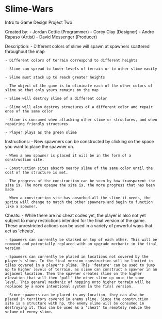 # Slime-Wars
Intro to Game Design Project Two

Created by:
    - Jordan Cottle (Programmer)
    - Corey Clay (Designer)
    - Andre Rapaso (Artist)
    - David Messenger (Producer)

Description:
    - Different colors of slime will spawn at spawners scattered throughout the map

    - Different colors of terrain correspond to different heights

    - Slime can spread to lower levels of terrain or to other slime easily

    - Slime must stack up to reach greater heights

    - The object of the game is to eliminate each of the other colors of slime so that only yours remains on the map

    - Slime will destroy slime of a different color

    - Slime will also destroy structures of a different color and repair ones of the same color

    - Slime is consumed when attacking other slime or structures, and when repairing friendly structures.

    - Player plays as the green slime

Instructions:
    - New spawners can be constructed by clicking on the space you want to place the spawner on. 

    - When a new spawner is placed it will be in the form of a construction site.

    - Construction sites absorb nearby slime of the same color until the cost of the structure is met.

    - The progress of the construction can be seen by how transparent the site is. The more opaque the site is, the more progress that has been made

    - When a construction site has absorbed all the slime it needs, the sprite will change to match the other spawners and begin to function like a spawner.

Cheats:
    - While there are no cheat codes yet, the player is also not yet subject to many restrictions intended for the final version of the game. These unrestricted actions can be used in a variety of powerful ways that act as 'cheats'.

    - Spawners can currently be stacked on top of each other. This will be removed and potentially replaced with an upgrade mechanic in the final version

    - Spawners can currently be placed in locations not covered by the player's slime. In the final version construction will be limited to tiles covered in a player's slime. This 'feature' can be used to jump up to higher levels of terrain, as slime can construct a spawner in an adjacent location. Then the spawner creates slime on the higher elevation that will then 'pull' the other slime up onto the same level. This general mechanic of hopping onto higher terrain will be replaced by a more intentional system in the final version.

    - Since spawners can be placed in any location, they can also be placed in territory covered in enemy slime. Since the construction site is a structure with hp, the enemy slime will be consumed in destroying it. This can be used as a 'cheat' to remotely reduce the volume of enemy slime.